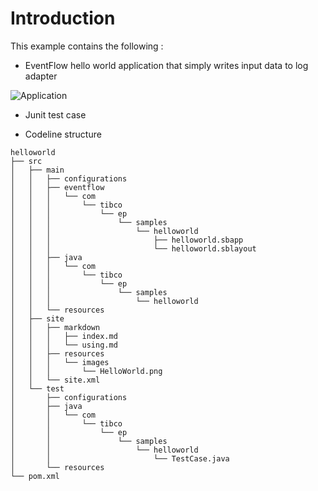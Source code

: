 # Introduction

This example contains the following :

* EventFlow hello world application that simply writes input data to log adapter

![Application](https://raw.githubusercontent.com/plord12/samples/master/fragments/eventflow/helloworld/src/site/resources/images/HelloWorld.png)

* Junit test case

* Codeline structure

```
helloworld
├── src
│   ├── main
│   │   ├── configurations
│   │   ├── eventflow
│   │   │   └── com
│   │   │       └── tibco
│   │   │           └── ep
│   │   │               └── samples
│   │   │                   └── helloworld
│   │   │                       ├── helloworld.sbapp
│   │   │                       └── helloworld.sblayout
│   │   ├── java
│   │   │   └── com
│   │   │       └── tibco
│   │   │           └── ep
│   │   │               └── samples
│   │   │                   └── helloworld
│   │   └── resources
│   ├── site
│   │   ├── markdown
│   │   │   ├── index.md
│   │   │   └── using.md
│   │   ├── resources
│   │   │   └── images
│   │   │       └── HelloWorld.png
│   │   └── site.xml
│   └── test
│       ├── configurations
│       ├── java
│       │   └── com
│       │       └── tibco
│       │           └── ep
│       │               └── samples
│       │                   └── helloworld
│       │                       └── TestCase.java
│       └── resources
└── pom.xml
```